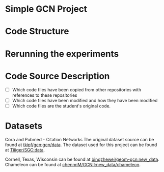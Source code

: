 # Simple GCN Project

# Code Structure

# Rerunning the experiments

# Code Source Description
- [ ] Which code files have been copied from other repositories with references to these repositories
- [ ] Which code files have been modified and how they have been modified
- [ ] Which code files are the student's original code.

# Datasets

Cora and Pubmed - Citation Networks
The original dataset source can be found at [tkipf/gcn:gcn/data](https://github.com/tkipf/gcn/tree/master/gcn/data).
The dataset used for this project can be found at [Tiiiger/SGC:data](https://github.com/Tiiiger/SGC/tree/master/data).

Cornell, Texas, Wisconsin can be found at [bingzhewei/geom-gcn:new_data](https://github.com/bingzhewei/geom-gcn/tree/master/new_data).
Chameleon can be found at [chennnM/GCNII:new_data/chameleon](https://github.com/chennnM/GCNII/tree/master/new_data/chameleon).

